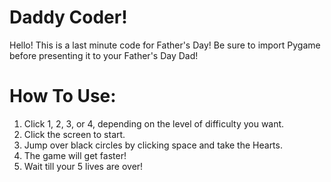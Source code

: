 # Daddy Coder!
Hello! This is a last minute code for
Father's Day! Be sure to import
Pygame before presenting it to your
Father's Day Dad! 

# How To Use:
1. Click 1, 2, 3, or 4, depending on the level of difficulty you want.
2. Click the screen to start.
3. Jump over black circles by clicking space and take the Hearts.
4. The game will get faster!
5. Wait till your 5 lives are over!
